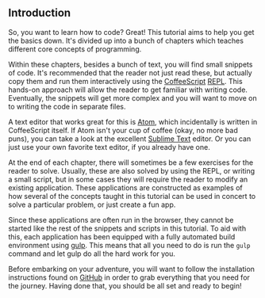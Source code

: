 ## Introduction

So, you want to learn how to code? Great! This tutorial aims to help you get the basics down. It's divided up into a bunch of chapters which teaches different core concepts of programming.

Within these chapters, besides a bunch of text, you will find small snippets of code. It's recommended that the reader not just read these, but actually copy them and run them interactively using the [CoffeeScript](http://coffeescript.org/) [REPL](http://en.wikipedia.org/wiki/Read%E2%80%93eval%E2%80%93print_loop). This hands-on approach will allow the reader to get familiar with writing code. Eventually, the snippets will get more complex and you will want to move on to writing the code in separate files.

A text editor that works great for this is [Atom](https://atom.io/), which incidentally is written in CoffeeScript itself. If Atom isn't your cup of coffee (okay, no more bad puns), you can take a look at the excellent [Sublime Text](http://www.sublimetext.com/) editor. Or you can just use your own favorite text editor, if you already have one.

At the end of each chapter, there will sometimes be a few exercises for the reader to solve. Usually, these are also solved by using the REPL, or writing a small script, but in some cases they will require the reader to modify an existing application. These applications are constructed as examples of how several of the concepts taught in this tutorial can be used in concert to solve a particular problem, or just create a fun app.

Since these applications are often run in the browser, they cannot be started like the rest of the snippets and scripts in this tutorial. To aid with this, each application has been equipped with a fully automated build environment using [gulp](http://gulpjs.com/). This means that all you need to do is run the `gulp` command and let gulp do all the hard work for you.

Before embarking on your adventure, you will want to follow the installation instructions found on [GitHub](https://github.com/FredrikAppelros/coffee-adventure) in order to grab everything that you need for the journey. Having done that, you should be all set and ready to begin!
